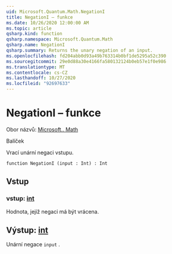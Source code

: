 ```yaml
---
uid: Microsoft.Quantum.Math.NegationI
title: NegationI – funkce
ms.date: 10/26/2020 12:00:00 AM
ms.topic: article
qsharp.kind: function
qsharp.namespace: Microsoft.Quantum.Math
qsharp.name: NegationI
qsharp.summary: Returns the unary negation of an input.
ms.openlocfilehash: fd204abb0d93a49b763314b0bf1de5295a52c390
ms.sourcegitcommit: 29e0d88a30e4166fa580132124b0eb57e1f0e986
ms.translationtype: MT
ms.contentlocale: cs-CZ
ms.lasthandoff: 10/27/2020
ms.locfileid: "92697633"
---
```

# <a name="negationi-function"></a>NegationI – funkce

Obor názvů: [Microsoft.. Math](xref:Microsoft.Quantum.Math)

Balíček [](https://nuget.org/packages/)


Vrací unární negaci vstupu.

```qsharp
function NegationI (input : Int) : Int
```


## <a name="input"></a>Vstup

### <a name="input--int"></a>vstup: [int](xref:microsoft.quantum.lang-ref.int)

Hodnota, jejíž negaci má být vrácena.



## <a name="output--int"></a>Výstup: [int](xref:microsoft.quantum.lang-ref.int)

Unární negace `input` .